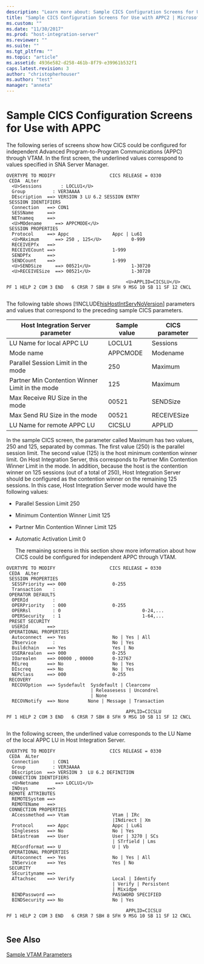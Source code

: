 ```yaml
---
description: "Learn more about: Sample CICS Configuration Screens for Use with APPC"
title: "Sample CICS Configuration Screens for Use with APPC2 | Microsoft Docs"
ms.custom: ""
ms.date: "11/30/2017"
ms.prod: "host-integration-server"
ms.reviewer: ""
ms.suite: ""
ms.tgt_pltfrm: ""
ms.topic: "article"
ms.assetid: 4936e582-d258-461b-8f79-e39961b532f1
caps.latest.revision: 3
author: "christopherhouser"
ms.author: "test"
manager: "anneta"
---
```

# Sample CICS Configuration Screens for Use with APPC
The following series of screens show how CICS could be configured for independent Advanced Program-to-Program Communications (APPC) through VTAM. In the first screen, the underlined values correspond to values specified in SNA Server Manager.  
  
```  
OVERTYPE TO MODIFY                    CICS RELEASE = 0330  
 CEDA  ALter  
  <U>Sessions       : LOCLU1</U>  
  Group          : VER3AAAA  
  DEscription  ==> VERSION 3 LU 6.2 SESSION ENTRY  
 SESSION IDENTIFIERS  
  Connection   ==> CON1  
  SESSName     ==>  
  NETnameq     ==>  
  <U>MOdename     ==> APPCMODE</U>  
 SESSION PROPERTIES  
  Protocol     ==> Appc                Appc | Lu61  
  <U>MAximum      ==> 250 , 125</U>           0-999  
  RECEIVEPfx   ==>  
  RECEIVECount ==>                     1-999  
  SENDPfx      ==>  
  SENDCount    ==>                     1-999  
  <U>SENDSize     ==> 00521</U>               1-30720  
  <U>RECEIVESize  ==> 00521</U>               1-30720  
  
                                            <U>APPLID=CICSLU</U>  
PF 1 HELP 2 COM 3 END   6 CRSR 7 SBH 8 SFH 9 MSG 10 SB 11 SF 12 CNCL  
  
```  
  
 The following table shows [!INCLUDE[hisHostIntServNoVersion](../includes/hishostintservnoversion-md.md)] parameters and values that correspond to the preceding sample CICS parameters.  
  
|Host Integration Server parameter|Sample value|CICS parameter|  
|---------------------------------------|------------------|--------------------|  
|LU Name for local APPC LU|LOCLU1|Sessions|  
|Mode name|APPCMODE|Modename|  
|Parallel Session Limit in the mode|250|Maximum|  
|Partner Min Contention Winner Limit in the mode|125|Maximum|  
|Max Receive RU Size in the mode|00521|SENDSize|  
|Max Send RU Size in the mode|00521|RECEIVESize|  
|LU Name for remote APPC LU|CICSLU|APPLID|  
  
 In the sample CICS screen, the parameter called Maximum has two values, 250 and 125, separated by commas. The first value (250) is the parallel session limit. The second value (125) is the host minimum contention winner limit. On Host Integration Server, this corresponds to Partner Min Contention Winner Limit in the mode. In addition, because the host is the contention winner on 125 sessions (out of a total of 250), Host Integration Server should be configured as the contention winner on the remaining 125 sessions. In this case, Host Integration Server mode would have the following values:  
  
- Parallel Session Limit 250  
  
- Minimum Contention Winner Limit 125  
  
- Partner Min Contention Winner Limit 125  
  
- Automatic Activation Limit 0  
  
  The remaining screens in this section show more information about how CICS could be configured for independent APPC through VTAM.  
  
```  
OVERTYPE TO MODIFY                    CICS RELEASE = 0330  
 CEDA  ALter  
 SESSION PROPERTIES  
  SESSPriority ==> 000                 0-255  
  Transaction    :  
 OPERATOR DEFAULTS  
  OPERId         :  
  OPERPriority   : 000                 0-255  
  OPERRsl        : 0                              0-24,...  
  OPERSecurity   : 1                              1-64,...  
 PRESET SECURITY  
  USERId       ==>  
 OPERATIONAL PROPERTIES  
  Autoconnect  ==> Yes                 No | Yes | All  
  INservice      :                     No | Yes  
  Buildchain   ==> Yes                 Yes | No  
  USERArealen  ==> 000                 0-255  
  IOarealen    ==> 00000 , 00000       0-32767  
  RELreq       ==> No                  No | Yes  
  DIscreq      ==> No                  No | Yes  
  NEPclass     ==> 000                 0-255  
 RECOVERY  
  RECOVOption  ==> Sysdefault  Sysdefault | Clearconv   
                               | Releasesess | Uncondrel  
                               | None  
  RECOVNotify  ==> None       None | Message | Transaction  
  
                                            APPLID=CICSLU  
PF 1 HELP 2 COM 3 END   6 CRSR 7 SBH 8 SFH 9 MSG 10 SB 11 SF 12 CNCL  
  
```  
  
 In the following screen, the underlined value corresponds to the LU Name of the local APPC LU in Host Integration Server.  
  
```  
OVERTYPE TO MODIFY                    CICS RELEASE = 0330  
 CEDA  ALter  
  Connection     : CON1  
  Group          : VER3AAAA  
  DEscription  ==> VERSION 3  LU 6.2 DEFINITION  
 CONNECTION IDENTIFIERS  
  <U>Netname      ==> LOCLU1</U>  
  INDsys       ==>  
 REMOTE ATTRIBUTES  
  REMOTESystem ==>  
  REMOTEName   ==>  
 CONNECTION PROPERTIES  
  ACcessmethod ==> Vtam                Vtam | IRc   
                                       |INdirect | Xm  
  Protocol     ==> Appc                Appc | Lu61  
  SInglesess   ==> No                  No | Yes  
  DAtastream   ==> User                User | 3270 | SCs   
                                       | STrfield | Lms  
  RECordformat ==> U                   U | Vb  
 OPERATIONAL PROPERTIES  
  AUtoconnect  ==> Yes                 No | Yes | All  
  INService    ==> Yes                 Yes | No  
 SECURITY  
  SEcurityname ==>  
  ATtachsec    ==> Verify              Local | Identify   
                                       | Verify | Persistent  
                                       | Mixidpe  
  BINDPassword ==>                     PASSWORD SPECIFIED  
  BINDSecurity ==> No                  No | Yes  
  
                                            APPLID=CICSLU  
PF 1 HELP 2 COM 3 END   6 CRSR 7 SBH 8 SFH 9 MSG 10 SB 11 SF 12 CNCL  
  
```  
  
## See Also  
 [Sample VTAM Parameters](../core/sample-vtam-parameters1.md)
